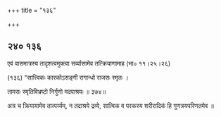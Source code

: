 +++
title = "१३६"

+++


## २४० १३६
एवं वासमात्रस्य तादृशत्वमुक्त्वा सर्व्वासामेव तत्क्रियाणामाह (भा० ११।२५।२६) 

(१३६) "सात्त्विकः कारकोऽसङ्गी रागान्धो राजसः स्मृतः । 

तामसः स्मृतिविभ्रष्टो निर्गुणो मदपाश्रयः ॥ ३७४॥ 

अत्र च क्रियायामेव तात्पर्य्यम्, न तदाश्रये द्रव्ये, सात्विक व परकस्य शरीरादिकं हि गुणत्रयपरिणतमेव ॥ 
